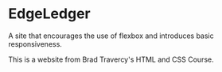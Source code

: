 # EdgeLedger

A site that encourages the use of flexbox and introduces basic responsiveness. 

This is a website from Brad Travercy's HTML and CSS Course.
